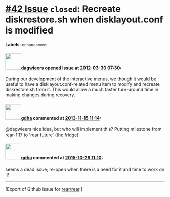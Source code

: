 [\#42 Issue](https://github.com/rear/rear/issues/42) `closed`: Recreate diskrestore.sh when disklayout.conf is modified
=======================================================================================================================

**Labels**: `enhancement`

#### <img src="https://avatars.githubusercontent.com/u/388198?u=0732dee3fe5002278cfbf40359ec431bdcf5f06c&v=4" width="50">[dagwieers](https://github.com/dagwieers) opened issue at [2012-03-30 07:30](https://github.com/rear/rear/issues/42):

During our development of the interactive menus, we though it would be
useful to have a disklayout.conf-related menu item to modify and
recreate diskrestore.sh from it. This would allow a much faster
turn-around time in making changes during recovery.

#### <img src="https://avatars.githubusercontent.com/u/888633?u=cdaeb31efcc0048d3619651aa18dd4b76e636b21&v=4" width="50">[gdha](https://github.com/gdha) commented at [2013-11-15 11:14](https://github.com/rear/rear/issues/42#issuecomment-28562197):

@dagwieers nice idea, but who will implement this? Putting milestone
from rear-1.17 to 'rear future' (the fridge)

#### <img src="https://avatars.githubusercontent.com/u/888633?u=cdaeb31efcc0048d3619651aa18dd4b76e636b21&v=4" width="50">[gdha](https://github.com/gdha) commented at [2015-10-29 11:10](https://github.com/rear/rear/issues/42#issuecomment-152148587):

seems a dead issue; re-open when there is a need for it and time to work
on it!

------------------------------------------------------------------------

\[Export of Github issue for
[rear/rear](https://github.com/rear/rear).\]
